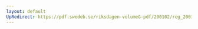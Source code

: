 ```yaml
---
layout: default
UpRedirect: https://pdf.swedeb.se/riksdagen-volumeG-pdf/200102/reg_200102/reg_200102_0008.pdf
---
```


